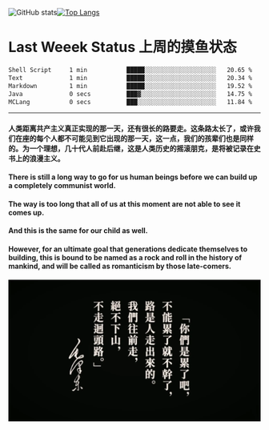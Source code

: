 ![GitHub stats](https://github-readme-stats.vercel.app/api?username=Mundanity-fc&hide=stars&count_private=true&show_icons=true&theme=prussian)[![Top Langs](https://github-readme-stats.vercel.app/api/top-langs/?username=Mundanity-fc&hide=javascript,html,css,blade&layout=compact&theme=prussian)](https://github.com/anuraghazra/github-readme-stats)

# Last Weeek Status 上周的摸鱼状态
<!--START_SECTION:waka-->

```text
Shell Script     1 min           █████░░░░░░░░░░░░░░░░░░░░   20.65 %
Text             1 min           █████░░░░░░░░░░░░░░░░░░░░   20.34 %
Markdown         1 min           █████░░░░░░░░░░░░░░░░░░░░   19.52 %
Java             0 secs          ███▓░░░░░░░░░░░░░░░░░░░░░   14.75 %
MCLang           0 secs          ███░░░░░░░░░░░░░░░░░░░░░░   11.84 %
```

<!--END_SECTION:waka-->

---

#### 人类距离共产主义真正实现的那一天，还有很长的路要走。这条路太长了，或许我们在座的每个人都不可能见到它出现的那一天，这一点，我们的孩辈们也是同样的。为一个理想，几十代人前赴后继，这是人类历史的摇滚朋克，是将被记录在史书上的浪漫主义。

#### There is still a long way to go for us human beings before we can build up a completely communist world.
#### The way is too long that all of us at this moment are not able to see it comes up.
#### And this is the same for our child as well.
#### However, for an ultimate goal that generations dedicate themselves to building, this is bound to be named as a rock and roll in the history of mankind, and will be called as romanticism by those late-comers.

![HeSays](./HeSays.webp)
